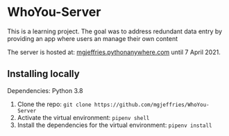 # WhoYou-Server
This is a learning project. The goal was to address redundant data entry by providing an app where users an manage their own content

The server is hosted at: [mgjeffries.pythonanywhere.com](mgjeffries.pythonanywhere.com) until 7 April 2021.

## Installing locally
Dependencies:
Python 3.8

1. Clone the repo: `git clone https://github.com/mgjeffries/WhoYou-Server`
1. Activate the virtual environment: `pipenv shell`
1. Install the dependencies for the virtual environment: `pipenv install`